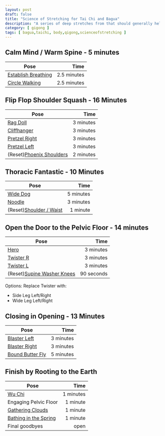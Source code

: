 ```yaml
---
layout: post
draft: false
title: "Science of Stretching for Tai Chi and Bagua"
description: "A series of deep stretches from that should generally help someone practicing Tai Chi or Bagua"
category: [ gigong ]
tags: [ bagua,taichi, body,qigong,scienceofstretching ]
---
```


## Calm Mind / Warm Spine - 5 minutes

| Pose                                                                     |        Time |
|--------------------------------------------------------------------------|------------:|
| [Establish Breathing](https://www.youtube.com/watch?v=oSMTAt8FxNE)       | 2.5 minutes |
| [Circle Walking](https://youtu.be/oSMTAt8FxNE?t=141&si=Nu-jhWOJ8jTKZm16) | 2.5 minutes |

## Flip Flop Shoulder Squash - 16 Minutes

| Pose                                                                                |      Time |
|-------------------------------------------------------------------------------------|----------:| 
| [Rag Doll](https://youtu.be/oSMTAt8FxNE?t=355&si=Zu9Cdj2OoOBFWbm1)                  | 3 minutes |
| [Cliffhanger](https://youtu.be/oSMTAt8FxNE?t=761&si=m4dNBDFFjruALYtN)               | 3 minutes |
| [Pretzel Right](https://youtu.be/oSMTAt8FxNE?t=1031&si=giM8soHqH-tlyCWV)            | 3 minutes |
| [Pretzel Left](https://youtu.be/oSMTAt8FxNE?t=1255&si=d06li4gPOE4YP8-_)             | 3 minutes |
| (Reset)[Phoenix Shoulders](https://youtu.be/oSMTAt8FxNE?t=1466&si=OxSxcPT1XzDYCN-v) | 2 minutes |

## Thoracic Fantastic - 10 Minutes

| Pose                                                                               |      Time |
|------------------------------------------------------------------------------------|----------:| 
| [Wide Dog](https://youtu.be/oSMTAt8FxNE?t=1582&si=uvGxmLJRoJEaotaE)                | 5 minutes |
| [Noodle](https://youtu.be/oSMTAt8FxNE?t=1866&si=is1ChDfRYGtFFmNN)                  | 3 minutes |
| (Reset)[Shoulder / Waist](https://youtu.be/oSMTAt8FxNE?t=2112&si=HKgNyz972IpsibkC) |  1 minute |

## Open the Door to the Pelvic Floor - 14 minutes

| Pose                                                                                  |       Time |
|---------------------------------------------------------------------------------------|-----------:|
| [Hero](https://youtu.be/oSMTAt8FxNE?t=2230&si=tEd-xEINC-Ks5XLF)                       |  3 minutes |
| [Twister R](https://youtu.be/oSMTAt8FxNE?t=2507&si=ExAGeQUnN4RbPcls)                  |  3 minutes |
| [Twister L](https://youtu.be/oSMTAt8FxNE?t=2750&si=AU3VYsUfAnzGtHe0)                  |  3 minutes |
| (Reset)[Supine Washer Knees](https://youtu.be/oSMTAt8FxNE?t=2960&si=_y01xVUZQk2YFRCI) | 90 seconds |

Options: Replace Twister with:

* Side Leg Left/Right
* Wide Leg Left/Right

## Closing in Opening - 13 Minutes

| Pose                                                                        |      Time |
|-----------------------------------------------------------------------------|----------:| 
| [Blaster Left](https://youtu.be/oSMTAt8FxNE?t=3027&si=lfquTlPr-lxtygTe)     | 3 minutes |        
| [Blaster Right](ihttps://youtu.be/oSMTAt8FxNE?t=3334&si=KTc6bvB685dU1LTj)   | 3 minutes |
| [Bound Butter Fly](https://youtu.be/oSMTAt8FxNE?t=3504&si=bX7BEaVbB_IbcKwq) | 5 minutes |

## Finish by Rooting to the Earth

| Pose                                                                             |      Time |
|----------------------------------------------------------------------------------|----------:|
| [Wu Chi](https://youtu.be/oSMTAt8FxNE?t=3986&si=aD6yRqo9mQPg1CaA)                | 1 minutes |
| Engaging Pelvic Floor                                                            |  1 minute |
| [Gathering Clouds](https://youtu.be/oSMTAt8FxNE?t=4110&si=qNQtx-k7kZcWysjb)      |  1 minute |
| [Bathing in the Spring](https://youtu.be/oSMTAt8FxNE?t=4179&si=pd2J_46zKkqAjz8X) |  1 minute |
| Final goodbyes                                                                   |      open |


